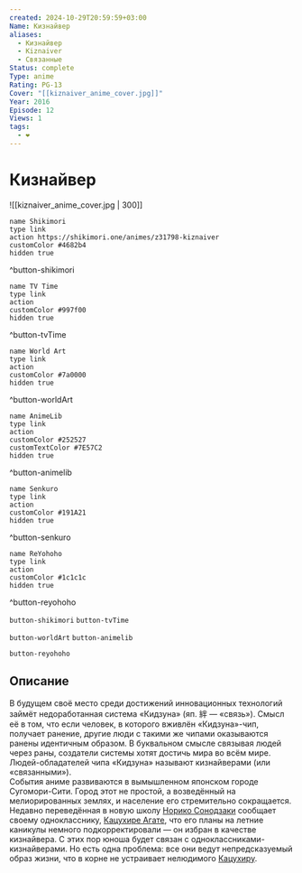 ```yaml
---
created: 2024-10-29T20:59:59+03:00
Name: Кизнайвер
aliases:
  - Кизнайвер
  - Kiznaiver
  - Связанные
Status: complete
Type: anime
Rating: PG-13
Cover: "[[kiznaiver_anime_cover.jpg]]"
Year: 2016
Episode: 12
Views: 1
tags:
  - ❤
---
```


# Кизнайвер

![[kiznaiver_anime_cover.jpg | 300]]

```button
name Shikimori
type link
action https://shikimori.one/animes/z31798-kiznaiver
customColor #4682b4
hidden true
```
^button-shikimori

```button
name TV Time
type link
action 
customColor #997f00
hidden true
```
^button-tvTime

```button
name World Art
type link
action 
customColor #7a0000
hidden true
```
^button-worldArt

```button
name AnimeLib
type link
action 
customColor #252527
customTextColor #7E57C2
hidden true
```
^button-animelib

```button
name Senkuro
type link
action 
customColor #191A21
hidden true
```
^button-senkuro

```button
name ReYohoho
type link
action 
customColor #1c1c1c
hidden true
```
^button-reyohoho



`button-shikimori` `button-tvTime`

`button-worldArt` `button-animelib`

`button-reyohoho`

## Описание

В будущем своё место среди достижений инновационных технологий займёт недоработанная система «Кидзуна» (яп. 絆 — «связь»). Смысл её в том, что если человек, в которого вживлён «Кидзуна»-чип, получает ранение, другие люди с такими же чипами оказываются ранены идентичным образом. В буквальном смысле связывая людей через раны, создатели системы хотят достичь мира во всём мире. Людей-обладателей чипа «Кидзуна» называют кизнайверами (или «связанными»).  
События аниме развиваются в вымышленном японском городе Сугомори-Сити. Город этот не простой, а возведённый на мелиорированных землях, и население его стремительно сокращается.  
Недавно переведённая в новую школу [Норико Сонодзаки](https://shikimori.one/characters/134211-noriko-sonozaki) сообщает своему однокласснику, [Кацухире Агате](https://shikimori.one/characters/134205-katsuhira-agata), что его планы на летние каникулы немного подкорректировали — он избран в качестве кизнайвера. С этих пор юноша будет связан с одноклассниками-кизнайверами. Но есть одна проблема: все они ведут непредсказуемый образ жизни, что в корне не устраивает нелюдимого [Кацухиру](https://shikimori.one/characters/134205-katsuhira-agata).
